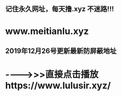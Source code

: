 <h2>记住永久网址，每天撸.xyz  不迷路!!!</h2>

<h1>www.meitianlu.xyz</h1>

<h2>2019年12月26号更新最新防屏蔽地址</h2>

<h1>---->>>直接点击播放   https://www.lulusir.xyz/</h1>
